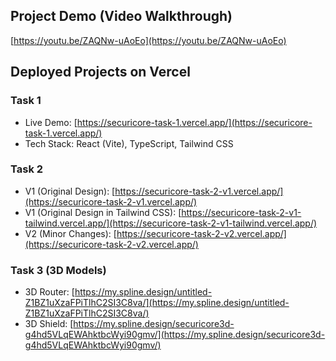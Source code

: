 ## Project Demo (Video Walkthrough)
[https://youtu.be/ZAQNw-uAoEo](https://youtu.be/ZAQNw-uAoEo)

## Deployed Projects on Vercel

### Task 1
- Live Demo: [https://securicore-task-1.vercel.app/](https://securicore-task-1.vercel.app/)  
- Tech Stack: React (Vite), TypeScript, Tailwind CSS

### Task 2

- V1 (Original Design): [https://securicore-task-2-v1.vercel.app/](https://securicore-task-2-v1.vercel.app/)  
- V1 (Original Design in Tailwind CSS): [https://securicore-task-2-v1-tailwind.vercel.app/](https://securicore-task-2-v1-tailwind.vercel.app/)  
- V2 (Minor Changes): [https://securicore-task-2-v2.vercel.app/](https://securicore-task-2-v2.vercel.app/)

### Task 3 (3D Models)

- 3D Router: [https://my.spline.design/untitled-Z1BZ1uXzaFPiTlhC2SI3C8va/](https://my.spline.design/untitled-Z1BZ1uXzaFPiTlhC2SI3C8va/)  
- 3D Shield: [https://my.spline.design/securicore3d-g4hd5VLqEWAhktbcWyi90gmv/](https://my.spline.design/securicore3d-g4hd5VLqEWAhktbcWyi90gmv/)
